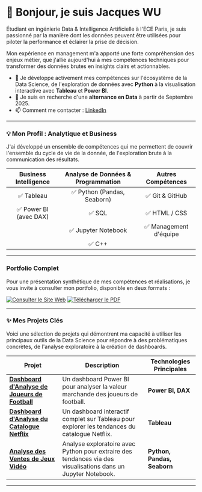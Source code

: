 # 👋 Bonjour, je suis Jacques WU

Étudiant en ingénierie Data & Intelligence Artificielle à l'ECE Paris, je suis passionné par la manière dont les données peuvent être utilisées pour piloter la performance et éclairer la prise de décision.

Mon expérience en management m'a apporté une forte compréhension des enjeux métier, que j'allie aujourd'hui à mes compétences techniques pour transformer des données brutes en insights clairs et actionnables.

- 🔭 Je développe activement mes compétences sur l'écosystème de la Data Science, de l'exploration de données avec **Python** à la visualisation interactive avec **Tableau** et **Power BI**.
- 🌱 Je suis en recherche d'une **alternance en Data** à partir de Septembre 2025.
- 📫 Comment me contacter : [LinkedIn](https://www.linkedin.com/in/wu-jacques)

---

### 💡 Mon Profil : Analytique et Business

J'ai développé un ensemble de compétences qui me permettent de couvrir l'ensemble du cycle de vie de la donnée, de l'exploration brute à la communication des résultats.

| **Business Intelligence** | **Analyse de Données & Programmation** | **Autres Compétences** |
|:-------------------------:|:--------------------------------------:|:----------------------:|
| ✅ Tableau                | ✅ Python (Pandas, Seaborn)            | ✅ Git & GitHub        |
| ✅ Power BI (avec DAX)    | ✅ SQL                                 | ✅ HTML / CSS          |
|                           | ✅ Jupyter Notebook                    | ✅ Management d'équipe |
|                           | ✅ C++                                 |                        |

---

###  Portfolio Complet

Pour une présentation synthétique de mes compétences et réalisations, je vous invite à consulter mon portfolio, disponible en deux formats :

[![Consulter le Site Web](https://img.shields.io/badge/Site_Web_Interactif-E85D04?style=for-the-badge&logo=About.me&logoColor=white)](https://j-wu1.github.io)
[![Télécharger le PDF](https://img.shields.io/badge/Télécharger_le_PDF-FF5733?style=for-the-badge&logo=Adobe+Acrobat+Reader&logoColor=white)](https://github.com/J-WU1/Portfolio/raw/main/Portfolio_Projets_JacquesWu.pdf)

---

### ✨ Mes Projets Clés

Voici une sélection de projets qui démontrent ma capacité à utiliser les principaux outils de la Data Science pour répondre à des problématiques concrètes, de l'analyse exploratoire à la création de dashboards.

| Projet                                             | Description                                                                                             | Technologies Principales |
|----------------------------------------------------|---------------------------------------------------------------------------------------------------------|--------------------------|
| **[Dashboard d'Analyse de Joueurs de Football][1]**| Un dashboard Power BI pour analyser la valeur marchande des joueurs de football.                        | **Power BI, DAX**        |
| **[Dashboard d'Analyse du Catalogue Netflix][2]**  | Un dashboard interactif complet sur Tableau pour explorer les tendances du catalogue Netflix.           | **Tableau**              |
| **[Analyse des Ventes de Jeux Vidéo][3]**          | Analyse exploratoire avec Python pour extraire des tendances via des visualisations dans un Jupyter Notebook. | **Python, Pandas, Seaborn**|

[1]: https://github.com/J-WU1/Analyse-Football-PowerBI
[2]: https://github.com/J-WU1/Analyse_Netflix_Tableau
[3]: https://github.com/J-WU1/Analyse_Ventes_JeuxVideo_Python

---
